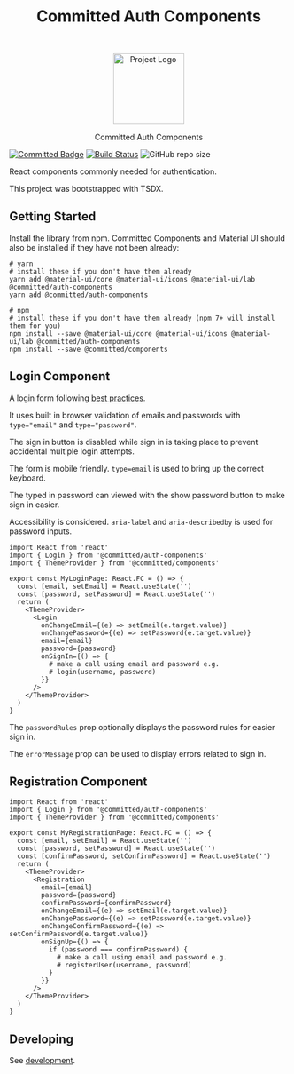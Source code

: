 <h1 align="center"> Committed Auth Components </h1>
<br>
<p align="center">
  <img src="https://committed.software/Logo.svg" width="128px" alt="Project Logo"/>
</p>
<p align="center">
  Committed Auth Components
</p>

[![Committed Badge](https://img.shields.io/endpoint?url=https%3A%2F%2Fcommitted.software%2Fbadge)](https://committed.io)
[![Build Status](https://drone.committed.software/api/badges/commitd/auth-components/status.svg)](https://drone.committed.software/commitd/auth-components)
![GitHub repo size](https://img.shields.io/github/repo-size/commitd/auth-components)

React components commonly needed for authentication.

This project was bootstrapped with TSDX.

## Getting Started

Install the library from npm. Committed Components and Material UI should also be installed if they have not been already:

```
# yarn
# install these if you don't have them already
yarn add @material-ui/core @material-ui/icons @material-ui/lab @committed/auth-components
yarn add @committed/auth-components

# npm
# install these if you don't have them already (npm 7+ will install them for you)
npm install --save @material-ui/core @material-ui/icons @material-ui/lab @committed/auth-components
npm install --save @committed/components
```

## Login Component

A login form following [best practices](web.dev/sign-in-form-best-practices/#checklist).

It uses built in browser validation of emails and passwords with `type="email"` and `type="password"`.

The sign in button is disabled while sign in is taking place to prevent accidental multiple login attempts.

The form is mobile friendly. `type=email` is used to bring up the correct keyboard.

The typed in password can viewed with the show password button to make sign in easier.

Accessibility is considered. `aria-label` and `aria-describedby` is used for password inputs.

```
import React from 'react'
import { Login } from '@committed/auth-components'
import { ThemeProvider } from '@committed/components'

export const MyLoginPage: React.FC = () => {
  const [email, setEmail] = React.useState('')
  const [password, setPassword] = React.useState('')
  return (
    <ThemeProvider>
      <Login
        onChangeEmail={(e) => setEmail(e.target.value)}
        onChangePassword={(e) => setPassword(e.target.value)}
        email={email}
        password={password}
        onSignIn={() => {
          # make a call using email and password e.g.
          # login(username, password)
        }}
      />
    </ThemeProvider>
  )
}
```

The `passwordRules` prop optionally displays the password rules for easier sign in.

The `errorMessage` prop can be used to display errors related to sign in.

## Registration Component

```
import React from 'react'
import { Login } from '@committed/auth-components'
import { ThemeProvider } from '@committed/components'

export const MyRegistrationPage: React.FC = () => {
  const [email, setEmail] = React.useState('')
  const [password, setPassword] = React.useState('')
  const [confirmPassword, setConfirmPassword] = React.useState('')
  return (
    <ThemeProvider>
      <Registration
        email={email}
        password={password}
        confirmPassword={confirmPassword}
        onChangeEmail={(e) => setEmail(e.target.value)}
        onChangePassword={(e) => setPassword(e.target.value)}
        onChangeConfirmPassword={(e) => setConfirmPassword(e.target.value)}
        onSignUp={() => {
          if (password === confirmPassword) {
            # make a call using email and password e.g.
            # registerUser(username, password)
          }
        }}
      />
    </ThemeProvider>
  )
}
```

## Developing

See [development](./DEV).
